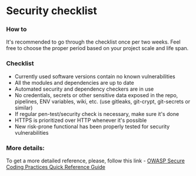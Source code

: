 # Security checklist  
### How to
It's recommended to go through the checklist once per two weeks. Feel free to choose the proper period based on your project scale and life span.

### Checklist
- Currently used software versions contain no known vulnerabilities
- All the modules and dependencies are up to date
- Automated security and dependency checkers are in use
- No credentials, secrets or other sensitive data exposed in the repo, pipelines, ENV variables, wiki, etc. (use gitleaks, git-crypt, git-secrets or similar)
- If regular pen-test/security check is necessary, make sure it's done
- HTTPS is prioritized over HTTP whenever it's possible
- New risk-prone functional has been properly tested for security vulnerabilities

### More details:
To get a more detailed reference, please, follow this link - [OWASP Secure Coding Practices Quick Reference Guide](https://owasp.org/www-pdf-archive/OWASP_SCP_Quick_Reference_Guide_v2.pdf) 
